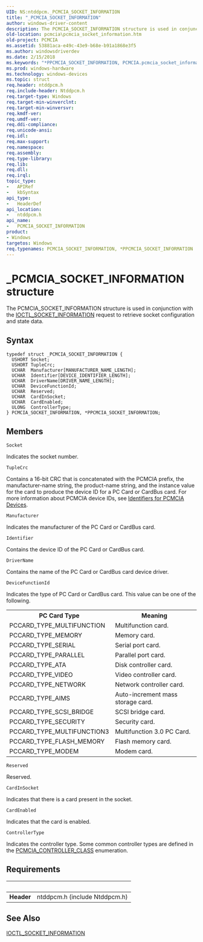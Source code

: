 ```yaml
---
UID: NS:ntddpcm._PCMCIA_SOCKET_INFORMATION
title: "_PCMCIA_SOCKET_INFORMATION"
author: windows-driver-content
description: The PCMCIA_SOCKET_INFORMATION structure is used in conjunction with the IOCTL_SOCKET_INFORMATION request to retrieve socket configuration and state data.
old-location: pcmcia\pcmcia_socket_information.htm
old-project: PCMCIA
ms.assetid: 53881aca-e49c-43e9-b68e-b91a1868e3f5
ms.author: windowsdriverdev
ms.date: 2/15/2018
ms.keywords: "*PPCMCIA_SOCKET_INFORMATION, PCMCIA.pcmcia_socket_information, PCMCIA_SOCKET_INFORMATION, PCMCIA_SOCKET_INFORMATION structure [Buses], PPCMCIA_SOCKET_INFORMATION, PPCMCIA_SOCKET_INFORMATION structure pointer [Buses], _PCMCIA_SOCKET_INFORMATION, memcdref_b118ae5c-5dc5-4919-809d-5cfe5b25598f.xml, ntddpcm/PCMCIA_SOCKET_INFORMATION, ntddpcm/PPCMCIA_SOCKET_INFORMATION"
ms.prod: windows-hardware
ms.technology: windows-devices
ms.topic: struct
req.header: ntddpcm.h
req.include-header: Ntddpcm.h
req.target-type: Windows
req.target-min-winverclnt: 
req.target-min-winversvr: 
req.kmdf-ver: 
req.umdf-ver: 
req.ddi-compliance: 
req.unicode-ansi: 
req.idl: 
req.max-support: 
req.namespace: 
req.assembly: 
req.type-library: 
req.lib: 
req.dll: 
req.irql: 
topic_type:
-	APIRef
-	kbSyntax
api_type:
-	HeaderDef
api_location:
-	ntddpcm.h
api_name:
-	PCMCIA_SOCKET_INFORMATION
product:
- Windows
targetos: Windows
req.typenames: PCMCIA_SOCKET_INFORMATION, *PPCMCIA_SOCKET_INFORMATION
---
```


# _PCMCIA_SOCKET_INFORMATION structure
The PCMCIA_SOCKET_INFORMATION structure is used in conjunction with the <a href="https://msdn.microsoft.com/library/windows/hardware/ff537275">IOCTL_SOCKET_INFORMATION</a> request to retrieve socket configuration and state data.

## Syntax
```
typedef struct _PCMCIA_SOCKET_INFORMATION {
  USHORT Socket;
  USHORT TupleCrc;
  UCHAR  Manufacturer[MANUFACTURER_NAME_LENGTH];
  UCHAR  Identifier[DEVICE_IDENTIFIER_LENGTH];
  UCHAR  DriverName[DRIVER_NAME_LENGTH];
  UCHAR  DeviceFunctionId;
  UCHAR  Reserved;
  UCHAR  CardInSocket;
  UCHAR  CardEnabled;
  ULONG  ControllerType;
} PCMCIA_SOCKET_INFORMATION, *PPCMCIA_SOCKET_INFORMATION;
```

## Members


`Socket`

Indicates the socket number.

`TupleCrc`

Contains a 16-bit CRC that is concatenated with the PCMCIA prefix, the manufacturer-name string, the product-name string, and the instance value for the card to produce the device ID for a PC Card or CardBus card. For more information about PCMCIA device IDs, see <a href="https://msdn.microsoft.com/7eaf6372-a9cc-4714-8955-52653ec57141">Identifiers for PCMCIA Devices</a>.

`Manufacturer`

Indicates the manufacturer of the PC Card or CardBus card.

`Identifier`

Contains the device ID of the PC Card or CardBus card.

`DriverName`

Contains the name of the PC Card or CardBus card device driver.

`DeviceFunctionId`

Indicates the type of PC Card or CardBus card. This value can be one of the following.

<table>
<tr>
<th>PC Card Type</th>
<th>Meaning</th>
</tr>
<tr>
<td>
PCCARD_TYPE_MULTIFUNCTION

</td>
<td>
Multifunction card.

</td>
</tr>
<tr>
<td>
PCCARD_TYPE_MEMORY

</td>
<td>
Memory card.

</td>
</tr>
<tr>
<td>
PCCARD_TYPE_SERIAL

</td>
<td>
Serial port card.

</td>
</tr>
<tr>
<td>
PCCARD_TYPE_PARALLEL

</td>
<td>
Parallel port card.

</td>
</tr>
<tr>
<td>
PCCARD_TYPE_ATA

</td>
<td>
Disk controller card. 

</td>
</tr>
<tr>
<td>
PCCARD_TYPE_VIDEO

</td>
<td>
Video controller card. 

</td>
</tr>
<tr>
<td>
PCCARD_TYPE_NETWORK

</td>
<td>
Network controller card. 

</td>
</tr>
<tr>
<td>
PCCARD_TYPE_AIMS

</td>
<td>
Auto-increment mass storage card. 

</td>
</tr>
<tr>
<td>
PCCARD_TYPE_SCSI_BRIDGE

</td>
<td>
SCSI bridge card. 

</td>
</tr>
<tr>
<td>
PCCARD_TYPE_SECURITY

</td>
<td>
Security card. 

</td>
</tr>
<tr>
<td>
PCCARD_TYPE_MULTIFUNCTION3

</td>
<td>
Multifunction 3.0 PC Card. 

</td>
</tr>
<tr>
<td>
PCCARD_TYPE_FLASH_MEMORY

</td>
<td>
Flash memory card. 

</td>
</tr>
<tr>
<td>
PCCARD_TYPE_MODEM

</td>
<td>
Modem card. 

</td>
</tr>
</table>

`Reserved`

Reserved.

`CardInSocket`

Indicates that there is a card present in the socket.

`CardEnabled`

Indicates that the card is enabled.

`ControllerType`

Indicates the controller type. Some common controller types are defined in the <a href="https://msdn.microsoft.com/library/windows/hardware/ff537600">PCMCIA_CONTROLLER_CLASS</a> enumeration.


## Requirements
| &nbsp; | &nbsp; |
| ---- |:---- |
| **Header** | ntddpcm.h (include Ntddpcm.h) |

## See Also

<a href="https://msdn.microsoft.com/library/windows/hardware/ff537275">IOCTL_SOCKET_INFORMATION</a>